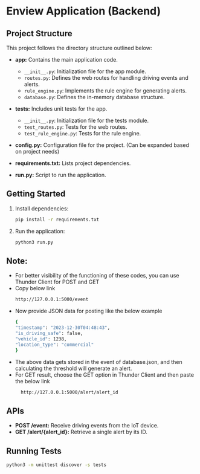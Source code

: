 # Enview Application (Backend)

## Project Structure

This project follows the directory structure outlined below:

- **app:** Contains the main application code.
  - `__init__.py`: Initialization file for the app module.
  - `routes.py`: Defines the web routes for handling driving events and alerts.
  - `rule_engine.py`: Implements the rule engine for generating alerts.
  - `database.py`: Defines the in-memory database structure.

- **tests:** Includes unit tests for the app.
  - `__init__.py`: Initialization file for the tests module.
  - `test_routes.py`: Tests for the web routes.
  - `test_rule_engine.py`: Tests for the rule engine.

- **config.py:** Configuration file for the project. (Can be expanded based on project needs)

- **requirements.txt:** Lists project dependencies.

- **run.py:** Script to run the application.


## Getting Started

1. Install dependencies:

    ```bash
    pip install -r requirements.txt
    ```

2. Run the application:

    ```bash
    python3 run.py
    ```
## Note:
- For better visibility of the functioning of these codes, you can use Thunder Client for POST and GET
- Copy below link 
    ```bash
    http://127.0.0.1:5000/event
    ```
- Now provide JSON data for posting like the below example
    ```bash
    {
    "timestamp": "2023-12-30T04:48:43",
    "is_driving_safe": false,
    "vehicle_id": 1238,
    "location_type": "commercial"
    }
    ```
- The above data gets stored in the event of database.json, and then calculating the threshold will generate an alert.
- For GET result, choose the GET option in Thunder Client and then paste the below link
   ```bash
     http://127.0.0.1:5000/alert/alert_id
   ```
## APIs

- **POST /event:** Receive driving events from the IoT device.
- **GET /alert/{alert_id}:** Retrieve a single alert by its ID.

## Running Tests

```bash
python3 -m unittest discover -s tests
